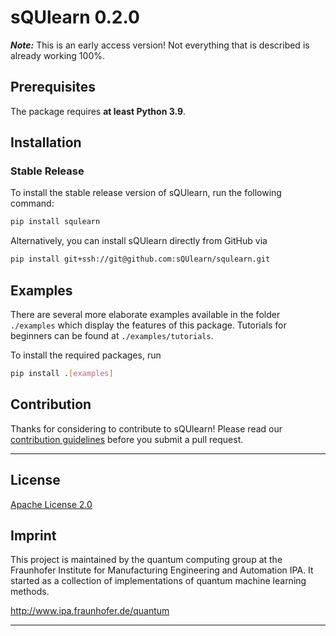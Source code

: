 # sQUlearn 0.2.0

**_Note:_** This is an early access version! Not everything that is described is already working 100%.

## Prerequisites

The package requires **at least Python 3.9**.
## Installation

### Stable Release

To install the stable release version of sQUlearn, run the following command:
```bash
pip install squlearn
```

Alternatively, you can install sQUlearn directly from GitHub via
```bash
pip install git+ssh://git@github.com:sQUlearn/squlearn.git
```

## Examples
There are several more elaborate examples available in the folder ``./examples`` which display the features of this package.
Tutorials for beginners can be found at ``./examples/tutorials``.

To install the required packages, run
```bash
pip install .[examples]
```

## Contribution
Thanks for considering to contribute to sQUlearn! Please read our [contribution guidelines](./.github/CONTRIBUTING.md) before you submit a pull request.

---

## License

[Apache License 2.0](https://github.com/sQUlearn/squlearn/blob/main/LICENSE.txt)

## Imprint
This project is maintained by the quantum computing group at the Fraunhofer Institute for Manufacturing Engineering and Automation IPA. It started as a collection of implementations of quantum machine learning methods.

http://www.ipa.fraunhofer.de/quantum

---
